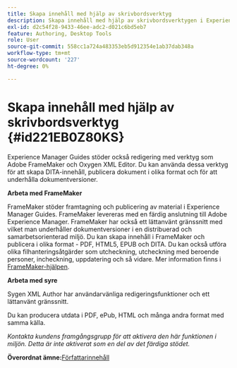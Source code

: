 ```yaml
---
title: Skapa innehåll med hjälp av skrivbordsverktyg
description: Skapa innehåll med hjälp av skrivbordsverktygen i Experience Manager Guides. Lär dig hur du arbetar med Adobe FrameMaker och Oxygen XML Editor för att skapa och publicera DITA-innehåll.
exl-id: d2c54f28-9433-46ee-adc2-d021c6bd5eb7
feature: Authoring, Desktop Tools
role: User
source-git-commit: 558cc1a724a483353eb5d912354e1ab37dab348a
workflow-type: tm+mt
source-wordcount: '227'
ht-degree: 0%

---
```


# Skapa innehåll med hjälp av skrivbordsverktyg {#id221EB0Z80KS}

Experience Manager Guides stöder också redigering med verktyg som Adobe FrameMaker och Oxygen XML Editor. Du kan använda dessa verktyg för att skapa DITA-innehåll, publicera dokument i olika format och för att underhålla dokumentversioner.

**Arbeta med FrameMaker**

FrameMaker stöder framtagning och publicering av material i Experience Manager Guides. FrameMaker levereras med en färdig anslutning till Adobe Experience Manager. FrameMaker har också ett lättanvänt gränssnitt med vilket man underhåller dokumentversioner i en distribuerad och samarbetsorienterad miljö. Du kan skapa innehåll i FrameMaker och publicera i olika format - PDF, HTML5, EPUB och DITA. Du kan också utföra olika filhanteringsåtgärder som utcheckning, utcheckning med beroende personer, incheckning, uppdatering och så vidare. Mer information finns i [FrameMaker-hjälpen](https://help.adobe.com/en_US/framemaker/using/index.html).

**Arbeta med syre**

Sygen XML Author har användarvänliga redigeringsfunktioner och ett lättanvänt gränssnitt.

Du kan producera utdata i PDF, ePub, HTML och många andra format med samma källa.

*Kontakta kundens framgångsgrupp för att aktivera den här funktionen i miljön. Detta är inte aktiverat som en del av det färdiga stödet.*

**Överordnat ämne:**&#x200B;[ Författarinnehåll](authoring-content.md)
